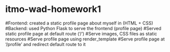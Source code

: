 # itmo-wad-homework1

#Frontend: created a static profile page about myself in (HTML + CSS)
#Backend: used Python Flask to serve the frontend (profile page)
#Served static profile page at default route (‘/’)
#Serve images, CSS files as static resources
#Serve profile page using render_template
#Serve profile page at ‘/profile’ and redirect default route to it
